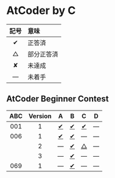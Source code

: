 # AtCoder by C #

|記号|意味|
|:-:|:-|
|&#x2714;|正答済|
|&#x25b3;|部分正答済|
|&#x2718;|未達成|
|&#x2014;|未着手|

## AtCoder Beginner Contest ##

|ABC|Version|A|B|C|D|
|:-:|:-:|:-:|:-:|:-:|:-:|
|001|1|[&#x2714;](ABC001/ABC001_A_v01.c)|[&#x2714;](ABC001/ABC001_B_v01.c)|[&#x2714;](ABC001/ABC001_C_v01.c)|&#x2014;|
|006|1|[&#x2714;](ABC006/ABC006_A_v01.c)|[&#x2714;](ABC006/ABC006_B_v01.c)|&#x2014;|&#x2014;|
|   |2|&#x2014;|[&#x2714;](ABC006/ABC006_B_v02.c)|[&#x25b3;](ABC006/ABC006_C_v01.c)|&#x2014;|
|   |3|&#x2014;|[&#x2714;](ABC006/ABC006_B_v03.c)|&#x2014;|&#x2014;|
|069|1|&#x2014;|[&#x2714;](ABC069/ABC069_B_v01.c)|&#x2014;|&#x2014;|
